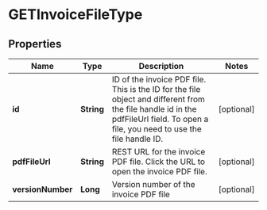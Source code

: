 
# GETInvoiceFileType

## Properties
Name | Type | Description | Notes
------------ | ------------- | ------------- | -------------
**id** | **String** | ID of the invoice PDF file. This is the ID for the file object and different from the file handle id in the pdfFileUrl field. To open a file, you need to use the file handle ID.  |  [optional]
**pdfFileUrl** | **String** | REST URL for the invoice PDF file. Click the URL to open the invoice PDF file.  |  [optional]
**versionNumber** | **Long** | Version number of the invoice PDF file  |  [optional]



